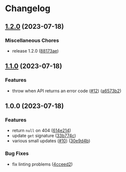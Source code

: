 # Changelog

## [1.2.0](https://github.com/netlify/blobs/compare/v1.1.0...v1.2.0) (2023-07-18)


### Miscellaneous Chores

* release 1.2.0 ([88173ae](https://github.com/netlify/blobs/commit/88173aeaba04cc90c3a9b9c47fc4fbc7e2f2a99c))

## [1.1.0](https://github.com/netlify/blobs/compare/v1.0.0...v1.1.0) (2023-07-18)


### Features

* throw when API returns an error code ([#12](https://github.com/netlify/blobs/issues/12)) ([a6573b2](https://github.com/netlify/blobs/commit/a6573b2acb218e9bb12cdde3b1a83d64214aa864))

## 1.0.0 (2023-07-18)


### Features

* return `null` on 404 ([614e214](https://github.com/netlify/blobs/commit/614e21463f55c13a30462f3c575acdfa0a5ba299))
* update `get` signature ([33b774c](https://github.com/netlify/blobs/commit/33b774c49aadfbc99391d96b357c27e69a4a4e93))
* various small updates ([#10](https://github.com/netlify/blobs/issues/10)) ([30e9d4b](https://github.com/netlify/blobs/commit/30e9d4b999b559cccb342db5a511ef1f54a5aadd))


### Bug Fixes

* fix linting problems ([4cceed2](https://github.com/netlify/blobs/commit/4cceed26784deac5865b1c9f2234b549f0c613d7))
